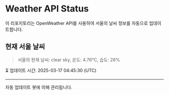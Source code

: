 
# Weather API Status

이 리포지토리는 OpenWeather API를 사용하여 서울의 날씨 정보를 자동으로 업데이트합니다.

## 현재 서울 날씨
> 서울의 현재 날씨: clear sky, 온도: 4.76°C, 습도: 28%

⏳ 업데이트 시간: 2025-03-17 04:45:30 (UTC)

---
자동 업데이트 봇에 의해 관리됩니다.
